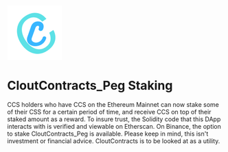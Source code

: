 [![CCSLOGO](https://raw.githubusercontent.com/CloutContracts/cloutcontracts.github.io/main/assets/images/c-128x128.png)](https://cloutcontracts.net)
# CloutContracts_Peg Staking
CCS holders who have CCS on the Ethereum Mainnet can now stake some of their CSS for a certain period of time, and receive CCS on top of their staked amount as a reward. To insure trust, the Solidity code that this DApp interacts with is verified and viewable on Etherscan. On Binance, the option to stake CloutContracts_Peg is available. Please keep in mind, this isn't investment or financial advice. CloutContracts is to be looked at as a utility. 
